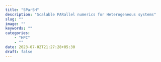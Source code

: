 ```yaml
---
title: "SParSH"
description: "Scalable PARallel numerics for Heterogeneous systems"
slug: ""
image: ""
keywords: ""
categories: 
    - "HPC"
    - ""
date: 2023-07-02T21:27:28+05:30
draft: false
---
```


